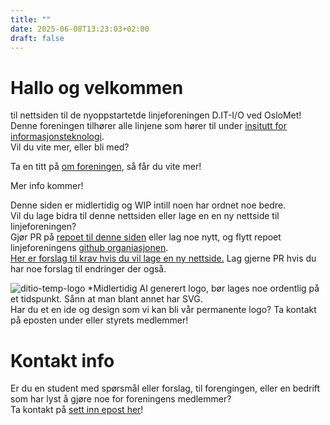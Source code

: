 ```yaml
---
title: ""
date: 2025-06-08T13:23:03+02:00
draft: false
---
```


# Hallo og velkommen

til nettsiden til de nyoppstartetde linjeforeningen D.IT-I/O ved OsloMet!\
Denne foreningen tilhører alle linjene som hører til under [insitutt for informasjonsteknologi](https://www.oslomet.no/om/tkd/it).\
Vil du vite mer, eller bli med?

Ta en titt på [om foreningen](om_oss/about), så får du vite mer!

Mer info kommer!

Denne siden er midlertidig og WIP intill noen har ordnet noe bedre.\
Vil du lage bidra til denne nettsiden eller lage en en ny nettside til linjeforeningen?\
Gjør PR på [repoet til denne siden](https://github.com/Ditio-Linjeforeningen/d.it-io-nettside-hugo) 
eller lag noe nytt, og flytt repoet linjeforeningens [github organiasjonen](https://github.com/Ditio-Linjeforeningen).\
[Her er forslag til krav hvis du vil lage en ny nettside.](https://github.com/Ditio-Linjeforeningen/forslag-til-ny-nettside-krav)
Lag gjerne PR hvis du har noe forslag til endringer der også.


![ditio-temp-logo](img/ditio.png)
*Midlertidig AI generert logo, bør lages noe ordentlig på et tidspunkt. Sånn at man blant annet har SVG.\
Har du et en ide og design som vi kan bli vår permanente logo? Ta kontakt på eposten under eller styrets medlemmer!

# Kontakt info

Er du en student med spørsmål eller forslag, til forengingen, eller en bedrift som har lyst å gjøre noe for foreningens medlemmer?\
Ta kontakt på [sett inn epost her](mailto:[epost])!